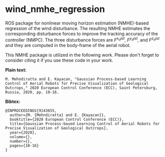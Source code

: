 # wind_nmhe_regression
ROS package for nonlinear moving horizon estimation (NMHE)-based regression of the wind disturbance. The resulting NMHE estimates the corresponding disturbance forces to improve the tracking accuracy of the controller (NMPC). The three disturbance forces are $F^{x_dist}$, $F^{y_dist}$, and $F^{z_dist}$ and they are computed in the body-frame of the aerial robot. 

This NMHE package is utilized in the following work. Please don't forget to consider citing it if you use these code in your work.

**Plain text:**
```
M. Mehndiratta and E. Kayacan, "Gaussian Process-based Learning Control of Aerial Robots for Precise Visualization of Geological Outcrops," 2020 European Control Conference (ECC), Saint Petersburg, Russia, 2020, pp. 10-16.
```
**Bibtex:**
```
@INPROCEEDINGS{9143655,
  author={M. {Mehndiratta} and E. {Kayacan}},
  booktitle={2020 European Control Conference (ECC)}, 
  title={Gaussian Process-based Learning Control of Aerial Robots for Precise Visualization of Geological Outcrops}, 
  year={2020},
  volume={},
  number={},
  pages={10-16}
}
```
